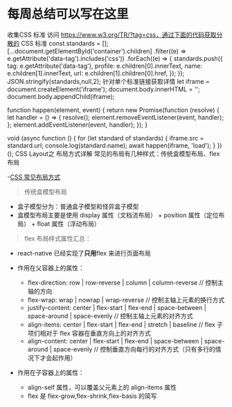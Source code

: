 # 每周总结可以写在这里
收集CSS 标准
访问 https://www.w3.org/TR/?tag=css，通过下面的代码获取分散的 CSS 标准
const standards = [];
[...document.getElementById('container').children]
  .filter((e) => e.getAttribute('data-tag').includes('css'))
  .forEach((e) => {
    standards.push({
      tag: e.getAttribute('data-tag'),
      profile: e.children[0].innerText,
      name: e.children[1].innerText,
      url: e.children[1].children[0].href,
    });
  });
  JSON.stringify(standards,null,2);
针对单个标准链接获取详情
let iframe = document.createElement('iframe');
document.body.innerHTML = '';
document.body.appendChild(iframe);

function happen(element, event) {
  return new Promise(function (resolve) {
    let handler = () => {
      resolve();
      element.removeEventListener(event, handler);
    };
    element.addEventListener(event, handler);
  });
}

void (async function () {
  for (let standard of standards) {
    iframe.src = standard.url;
    console.log(standard.name);
    await happen(iframe, 'load');
  }
})();
CSS Layout之 布局方式详解
常见的布局有几种样式：传统盒模型布局、flex 布局

-[CSS 常见布局方式](https://juejin.im/post/599970f4518825243a78b9d5)

> 传统盒模型布局

- 盒子模型分为：普通盒子模型和怪异盒子模型
- 盒模型布局主要是使用 display 属性（文档流布局） + position 属性（定位布局） + float 属性（浮动布局）

> flex 布局样式属性汇总：

- react-native 已经实现了**只用**flex 来进行页面布局

- 作用在父容器上的属性：

  - flex-direction: row | row-reverse | column | column-reverse // 控制主轴的方向
  - flex-wrap: wrap | nowrap | wrap-reverse // 控制主轴上元素的换行方式
  - justify-content: center | flex-start | flex-end | space-between | space-around | space-evenly // 控制主轴上元素的对齐方式
  - align-items: center | flex-start | flex-end | stretch | baseline // flex 子项们相对于 flex 容器在垂直方向上的对齐方式
  - align-content: center | flex-start | flex-end | space-between | space-around | space-evenly // 控制垂直方向每行的对齐方式（只有多行的情况下才会起作用）

- 作用在子容器上的属性：
  - align-self 属性，可以覆盖父元素上的 align-items 属性
  - flex 是 flex-grow,flex-shrink,flex-basis 的简写
